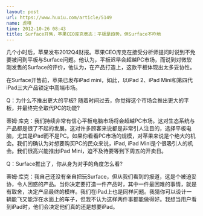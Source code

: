 ```yaml
---
layout: post
url: https://www.huxiu.com/article/5149
name: 虎嗅
time: 2012-10-26 08:43
title: Surface开售，苹果CEO库克表态：平板是趋势，但Surface不咋地
---
```

几个小时后，苹果发布2012Q4财报。苹果CEO库克在接受分析师提问时说到不免要被问到平板与Surface问题。他认为，平板迟早会超越PC市场，而说到对微软刚发售的Surface的评价，他认为，在产品打造上，这款平板体现出太多妥协性。

在Surface开售前，苹果已发布iPad mini，如此，以iPad 2、iPad Mini和第四代iPad三大产品锁定中高端市场。

Q：为什么不推出更大的平板? 随着时间过去，你觉得这个市场会推出更大的平板，并最终完全取代PC的功能?

蒂姆·库克：我们持续非常有信心平板电脑市场将会超越PC市场。这对生态系统与产品都是很了不起的发展。这对许多顾客来说都是非常引人注目的，选择平板电脑，尤其是iPad而不是PC。如果你看看PC市场的规模，对苹果来说是个绝大的机会。我们的确认为对想要购买PC的民众来说，iPad, iPad Mini是个很吸引人的机会。我们很高兴能推出iPad Mini，迫不及待要等到下周五的开卖日。

Q：Surface推出了，你从身为对手的角度怎么看?

蒂姆·库克：我自己还没有亲自把玩Surface，但从我们看到的报道，这是个被迫妥协，令人困惑的产品。当你决定要打造一件产品时，其中一件最困难的事情，就是有取舍，决定产品最终的模样。我们在iPad上也是同样问题。我猜你可以设计一辆能飞又能浮在水面上的车子，但我不认为这样两件事都能做得好。我想当用户看到iPad时，他们会决定他们真的还是想要iPad。

